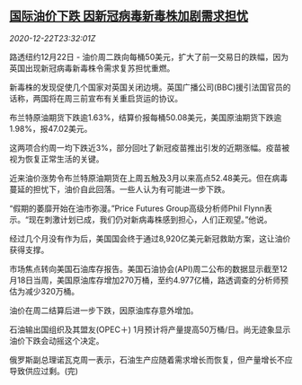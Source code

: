 <!--1608681245000-->
[国际油价下跌 因新冠病毒新毒株加剧需求担忧](https://cn.reuters.com/article/global-oil-drv-1222-idCNKBS28W2R6)
------

<div><i>2020-12-22T23:32:01Z</i></div><p>路透纽约12月22日 - 油价周二跌向每桶50美元，扩大了前一交易日的跌幅，因为英国出现新冠病毒新毒株令需求复苏担忧重燃。</p><p>新毒株的发现促使几个国家对英国关闭边境。英国广播公司(BBC)援引法国官员的话称，两国将在周三前宣布有关重启货运的协议。</p><p>布兰特原油期货下跌逾1.63%，结算价报每桶50.08美元，美国原油期货下跌逾1.98%，报47.02美元。</p><p>这两项合约周一均下跌近3%，部分回吐了新冠疫苗推出引发的近期涨幅。疫苗被视为恢复正常生活的关键。</p><p>近来油价涨势令布兰特原油期货在上周五触及3月以来高点52.48美元。但在病毒蔓延的担忧下，油价自此回落。一些人认为有可能进一步下跌。</p><p>“假期的萎靡开始在油市弥漫。”Price Futures Group高级分析师Phil Flynn表示。“现在刺激计划已成，我们仍对新病毒株感到担心，人们正观望。”他说。</p><p>经过几个月没有作为后，美国国会终于通过8,920亿美元新冠救助方案，这让油价获得支撑。</p><p>市场焦点转向美国石油库存报告。美国石油协会(API)周二公布的数据显示截至12月18日当周，美国原油库存增加270万桶，至约4.977亿桶，路透调查的分析师预估为减少320万桶。</p><p>油价在周二结算后进一步下跌，因原油库存意外增加。</p><p>石油输出国组织及其盟友(OPEC＋) 1月预计将产量提高50万桶/日。尚无迹象显示油价下跌会动摇这个决定。</p><p>俄罗斯副总理诺瓦克周一表示，石油生产应随着需求增长而恢复，但产量增长不应导致供应过剩。(完)</p>
